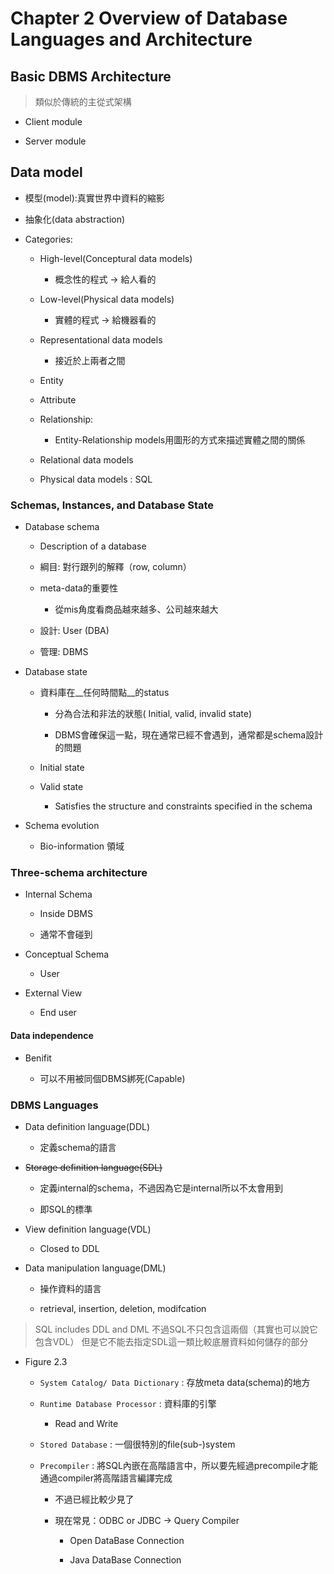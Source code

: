# Chapter 2 Overview of Database Languages and Architecture

## Basic DBMS Architecture

> 類似於傳統的主從式架構

- Client module

- Server module

## Data model

- 模型(model):真實世界中資料的縮影

- 抽象化(data abstraction)

- Categories:
    
    - High-level(Conceptural data models)

        - 概念性的程式 -> 給人看的

    - Low-level(Physical data models)

        - 實體的程式 -> 給機器看的 

    - Representational data models

        - 接近於上兩者之間

    - Entity

    - Attribute

    - Relationship:
        - Entity-Relationship models用圖形的方式來描述實體之間的關係

    - Relational data models

    - Physical data models : SQL

### Schemas, Instances, and Database State

- Database schema
    
    - Description of a database
    
    - 綱目: 對行跟列的解釋（row, column）

    - meta-data的重要性

        - 從mis角度看商品越來越多、公司越來越大
    
    - 設計: User (DBA)

    - 管理: DBMS

- Database state

    - 資料庫在__任何時間點__的status
    
        - 分為合法和非法的狀態( Initial, valid, invalid state)

        - DBMS會確保這一點，現在通常已經不會遇到，通常都是schema設計的問題
    
    - Initial state

    - Valid state 

        - Satisfies the structure and constraints specified in the schema
    
- Schema evolution

    - Bio-information 領域

### Three-schema architecture

- Internal Schema

    - Inside DBMS

    - 通常不會碰到

- Conceptual Schema

    - User

- External View

    - End user

#### Data independence

- Benifit
    
    - 可以不用被同個DBMS綁死(Capable)

### DBMS Languages

- Data definition language(DDL)

    - 定義schema的語言

- ~~Storage definition language(SDL)~~
    
    - 定義internal的schema，不過因為它是internal所以不太會用到

    - 即SQL的標準

- View definition language(VDL)

    - Closed to DDL

- Data manipulation language(DML)

    - 操作資料的語言

    - retrieval, insertion, deletion, modifcation

> SQL includes DDL and DML
> 不過SQL不只包含這兩個（其實也可以說它包含VDL）
> 但是它不能去指定SDL這一類比較底層資料如何儲存的部分

- Figure 2.3

    - `System Catalog/ Data Dictionary` : 存放meta data(schema)的地方

    - `Runtime Database Processor` : 資料庫的引擎

        - Read and Write

    - `Stored Database` : 一個很特別的file(sub-)system

    - `Precompiler` : 將SQL內嵌在高階語言中，所以要先經過precompile才能通過compiler將高階語言編譯完成

        - 不過已經比較少見了

        - 現在常見：ODBC or JDBC -> Query Compiler

            - Open DataBase Connection

            - Java DataBase Connection































